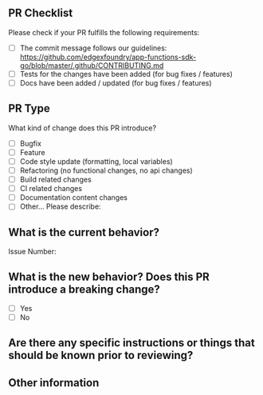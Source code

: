 ## PR Checklist
Please check if your PR fulfills the following requirements:
- [ ] The commit message follows our guidelines: https://github.com/edgexfoundry/app-functions-sdk-go/blob/master/.github/CONTRIBUTING.md
- [ ] Tests for the changes
have been added (for bug fixes / features)
 - [ ] Docs have been added / updated (for bug fixes / features)
## PR Type
What kind of change does this PR introduce? <!-- Please check the one that applies to this PR using "x". -->
- [ ] Bugfix
- [ ] Feature
- [ ] Code style update (formatting, local variables)
- [ ] Refactoring (no functional changes, no api changes)
- [ ] Build related changes
- [ ] CI related changes
- [ ] Documentation content changes
- [ ] Other... Please describe:
## What is the current behavior?
<!-- Please describe the current behavior and link to a relevant issue. --> Issue Number:
## What is the new behavior? Does this PR introduce a breaking change?
<!-- If this PR contains a breaking change, please describe the impact and migration path for existing applications below. -->
- [ ] Yes
- [ ] No
## Are there any specific instructions or things that should be known prior to reviewing?
## Other information

